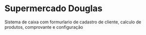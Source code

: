# Supermercado Douglas
Sistema de caixa com formurlario de cadastro de cliente, calculo de produtos, comprovante e configuração
